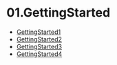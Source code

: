 # 01.GettingStarted

* [GettingStarted1](GettingStarted1/)
* [GettingStarted2](GettingStarted2/)
* [GettingStarted3](GettingStarted3/)
* [GettingStarted4](GettingStarted4/)


